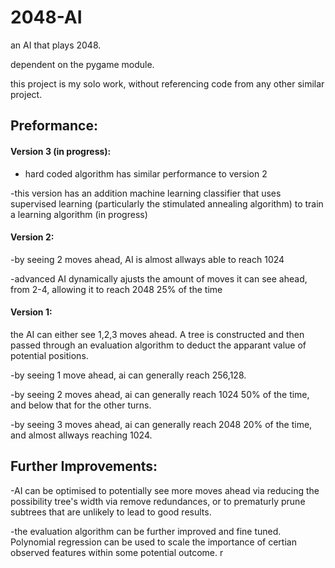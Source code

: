 # 2048-AI
an AI that plays 2048.

dependent on the pygame module.

this project is my solo work, without referencing code from any other similar project.

## Preformance:
#### Version 3 (in progress):
- hard coded algorithm has similar performance to version 2

-this version has an addition machine learning classifier that uses supervised learning (particularly the stimulated annealing algorithm) to train a learning algorithm (in progress)


#### Version 2:
-by seeing 2 moves ahead, AI is almost allways able to reach 1024

-advanced AI dynamically ajusts the amount of moves it can see ahead, from 2-4, allowing it to reach 2048 25% of the time



#### Version 1:
the AI can either see 1,2,3 moves ahead. A tree is constructed and then passed through an evaluation algorithm to deduct the apparant value of potential positions.

-by seeing 1 move ahead, ai can generally reach 256,128.

-by seeing 2 moves ahead, ai can generally reach 1024 50% of the time, and below that for the other turns.

-by seeing 3 moves ahead, ai can generally reach 2048 20% of the time, and almost allways reaching 1024.

## Further Improvements:
-AI can be optimised to potentially see more moves ahead via reducing the possibility tree's width via remove redundances, or to prematurly prune subtrees that are unlikely to lead to good results.

-the evaluation algorithm can be further improved and fine tuned. Polynomial regression can be used to scale the importance of certian observed features within some potential outcome.
r
